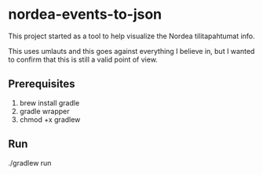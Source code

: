 nordea-events-to-json
=====================

This project started as a tool to help visualize the Nordea tilitapahtumat info.

This uses umlauts and this goes against everything I believe in, but I wanted to confirm
that this is still a valid point of view.

## Prerequisites

1. brew install gradle
2. gradle wrapper
3. chmod +x gradlew

## Run

./gradlew run
